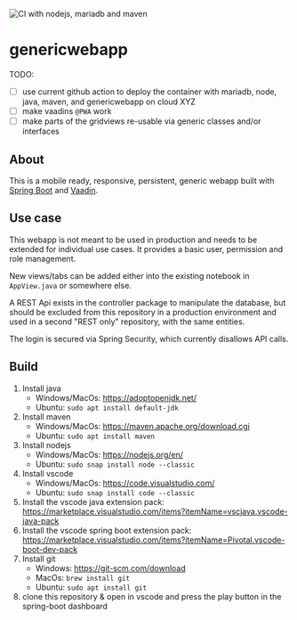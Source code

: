 ![CI with nodejs, mariadb and maven](https://github.com/Feichtmeier/genericwebapp/workflows/CI%20with%20nodejs,%20mariadb%20and%20maven/badge.svg?branch=master)

# genericwebapp

TODO:

- [ ] use current github action to deploy the container with mariadb, node, java, maven, and genericwebapp on cloud XYZ
- [ ] make vaadins `@PWA` work
- [ ] make parts of the gridviews re-usable via generic classes and/or interfaces

## About

This is a mobile ready, responsive, persistent, generic webapp built with [Spring Boot](https://github.com/spring-projects/spring-boot) and [Vaadin](https://github.com/vaadin/).

## Use case

This webapp is not meant to be used in production and needs to be extended for individual use cases. It provides a basic user, permission and role management.

New views/tabs can be added either into the existing notebook in `AppView.java` or somewhere else.

A REST Api exists in the controller package to manipulate the database, but should be excluded from this repository in a production environment and used in a second "REST only" repository, with the same entities.

The login is secured via Spring Security, which currently disallows API calls.

## Build

1. Install java
   * Windows/MacOs: https://adoptopenjdk.net/
   * Ubuntu: `sudo apt install default-jdk`
2. Install maven
   * Windows/MacOs: https://maven.apache.org/download.cgi
   * Ubuntu: `sudo apt install maven`
3. Install nodejs
   * Windows/MacOs: https://nodejs.org/en/
   * Ubuntu: `sudo snap install node --classic`
4. Install vscode
   * Windows/MacOs: https://code.visualstudio.com/
   * Ubuntu: `sudo snap install code --classic`
5. Install the vscode java extension pack: https://marketplace.visualstudio.com/items?itemName=vscjava.vscode-java-pack
6. Install the vscode spring boot extension pack: https://marketplace.visualstudio.com/items?itemName=Pivotal.vscode-boot-dev-pack
7. Install git
   * Windows: https://git-scm.com/download
   * MacOs: `brew install git`
   * Ubuntu: `sudo apt install git`
8. clone this repository & open in vscode and press the play button in the spring-boot dashboard
